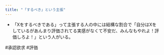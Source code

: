 ```yaml
---
title: "「するべき」という主張"
---
```


- 「Xをするべきである」って主張する人の中には結構な割合で「自分はXをしているがあんまり評価されてる実感がなくて不安だ、みんなもやれよ！評価しろよ！」という人がいる。

#承認欲求 #評価
